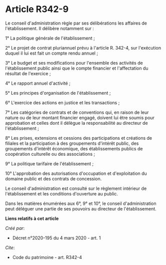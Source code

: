 # Article R342-9

Le conseil d'administration règle par ses délibérations les affaires de l'établissement. Il délibère notamment sur : 

1° La politique générale de l'établissement ; 

2° Le projet de contrat pluriannuel prévu à l'article R. 342-4, sur l'exécution duquel il lui est fait un compte rendu
annuel ; 

3° Le budget et ses modifications pour l'ensemble des activités de l'établissement public ainsi que le compte financier et
l'affectation du résultat de l'exercice ; 

4° Le rapport annuel d'activité ; 

5° Les principes d'organisation de l'établissement ; 

6° L'exercice des actions en justice et les transactions ; 

7° Les catégories de contrats et de conventions qui, en raison de leur nature ou de leur montant financier engagé, doivent
lui être soumis pour approbation et celles dont il délègue la responsabilité au directeur de l'établissement ; 

8° Les prises, extensions et cessions des participations et créations de filiales et la participation à des groupements
d'intérêt public, des groupements d'intérêt économique, des établissements publics de coopération culturelle ou des
associations ; 

9° La politique tarifaire de l'établissement ; 

10° L'approbation des autorisations d'occupation et d'exploitation du domaine public et des contrats de concession. 

Le conseil d'administration est consulté sur le règlement intérieur de l'établissement et les conditions d'ouverture au
public. 

Dans les matières énumérées aux 6°, 9° et 10°, le conseil d'administration peut déléguer une partie de ses pouvoirs au
directeur de l'établissement.

**Liens relatifs à cet article**

_Créé par_:

  - Décret n°2020-195 du 4 mars 2020 - art. 1

_Cite_:

  - Code du patrimoine - art. R342-4
